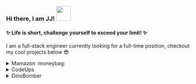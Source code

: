 ### Hi there, I am JJ!  <img src=https://media.giphy.com/media/5tmSbqO8XgdMeWyUcP/giphy.gif width='40' height='40'>
#### :sparkles: Life is short, challenge yourself to exceed your limit! :sparkles:

I am a full-stack engineer currently looking for a full-time position, checkout my cool projects below :sunglasses:
<details>
  <summary> Mamazon  :moneybag:</summary>
  <a href="https://mamazon-fullstack.herokuapp.com/#/">
    <img src=https://mamazon-seeds.s3.us-west-1.amazonaws.com/ezgif.com-gif-maker+(5).gif width='350'>
  </a>
</details>
<details>
  <summary> CodeUps </summary>
   <a href="https://codeups.herokuapp.com/#/" target="_blank" title="codeUps">
    <img src="https://raw.githubusercontent.com/ggharsha/codeUps/main/readme_assets/splash_page.gif" width="350">
 </a>
</details>
<details>
  <summary> DinoBomber </summary>
</details>

<!--
**jjzhang329/jjzhang329** is a ✨ _special_ ✨ repository because its `README.md` (this file) appears on your GitHub profile.

Here are some ideas to get you started:

- 🔭 I’m currently working on ...
- 🌱 I’m currently learning ...
- 👯 I’m looking to collaborate on ...
- 🤔 I’m looking for help with ...
- 💬 Ask me about ...
- 📫 How to reach me: ...
- 😄 Pronouns: ...
- ⚡ Fun fact: ...
-->

